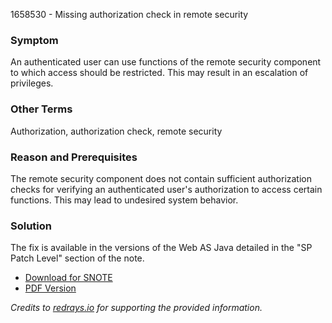 1658530 - Missing authorization check in remote security

### Symptom
An authenticated user can use functions of the remote security component to which access should be restricted. This may result in an escalation of privileges.

### Other Terms
Authorization, authorization check, remote security

### Reason and Prerequisites
The remote security component does not contain sufficient authorization checks for verifying an authenticated user's authorization to access certain functions. This may lead to undesired system behavior.

### Solution
The fix is available in the versions of the Web AS Java detailed in the "SP Patch Level" section of the note.

- [Download for SNOTE](https://notesdownloads.sap.com/note/0040000017350142017)
- [PDF Version](https://me.sap.com/sap/support/sfm/notes/print/0001658530?language=en-US&token=4229279D5FA18FCBE331918B0B858049)

*Credits to [redrays.io](https://redrays.io) for supporting the provided information.*